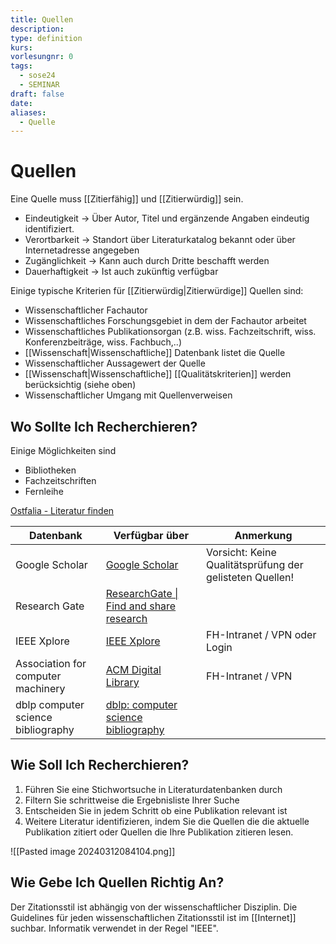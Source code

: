 ```yaml
---
title: Quellen
description: 
type: definition
kurs: 
vorlesungnr: 0
tags:
  - sose24
  - SEMINAR
draft: false
date: 
aliases:
  - Quelle
---
```

# Quellen

Eine Quelle muss [[Zitierfähig]] und [[Zitierwürdig]] sein.

- Eindeutigkeit → Über Autor, Titel und ergänzende Angaben eindeutig identifiziert. 
- Verortbarkeit → Standort über Literaturkatalog bekannt oder über Internetadresse angegeben 
- Zugänglichkeit → Kann auch durch Dritte beschafft werden 
- Dauerhaftigkeit → Ist auch zukünftig verfügbar

Einige typische Kriterien für [[Zitierwürdig|Zitierwürdige]] Quellen sind:

- Wissenschaftlicher Fachautor 
- Wissenschaftliches Forschungsgebiet in dem der Fachautor arbeitet 
- Wissenschaftliches Publikationsorgan (z.B. wiss. Fachzeitschrift, wiss. Konferenzbeiträge, wiss. Fachbuch,..) 
- [[Wissenschaft|Wissenschaftliche]] Datenbank listet die Quelle 
- Wissenschaftlicher Aussagewert der Quelle 
- [[Wissenschaft|Wissenschaftliche]] [[Qualitätskriterien]] werden berücksichtig (siehe oben) 
- Wissenschaftlicher Umgang mit Quellenverweisen

## Wo Sollte Ich Recherchieren?

Einige Möglichkeiten sind

- Bibliotheken
- Fachzeitschriften
- Fernleihe

[Ostfalia - Literatur finden](https://www.ostfalia.de/cms/de/bib/literatur_finden/)

| Datenbank                          | Verfügbar über                                                           | Anmerkung                                                |
| ---------------------------------- | ------------------------------------------------------------------------ | -------------------------------------------------------- |
| Google Scholar                     | [Google Scholar](https://scholar.google.de/)                             | Vorsicht: Keine Qualitätsprüfung der gelisteten Quellen! |
| Research Gate                      | [ResearchGate \| Find and share research](https://www.researchgate.net/) |                                                          |
| IEEE Xplore                        | [IEEE Xplore](https://ieeexplore.ieee.org/Xplore/home.jsp)               | FH-Intranet / VPN oder Login                             |
| Association for computer machinery | [ACM Digital Library](https://dl.acm.org/)                               | FH-Intranet / VPN                                        |
| dblp computer science bibliography | [dblp: computer science bibliography](https://dblp.org/)                 |                                                          |

## Wie Soll Ich Recherchieren?

1. Führen Sie eine Stichwortsuche in Literaturdatenbanken durch
2. Filtern Sie schrittweise die Ergebnisliste Ihrer Suche
3. Entscheiden Sie in jedem Schritt ob eine Publikation relevant ist
4. Weitere Literatur identifizieren, indem Sie die Quellen die die aktuelle Publikation zitiert oder Quellen die Ihre Publikation zitieren lesen.

![[Pasted image 20240312084104.png]]

## Wie Gebe Ich Quellen Richtig An?

Der Zitationsstil ist abhängig von der wissenschaftlicher Disziplin. Die Guidelines für jeden wissenschaftlichen Zitationsstil ist im [[Internet]] suchbar. Informatik verwendet in der Regel "IEEE". 
